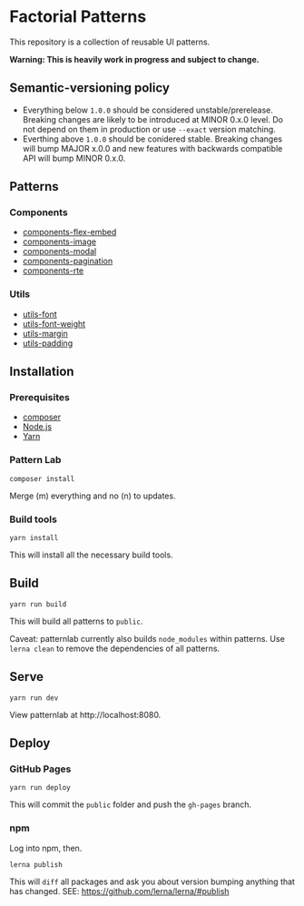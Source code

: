 # Factorial Patterns

This repository is a collection of reusable UI patterns.

**Warning: This is heavily work in progress and subject to change.**

## Semantic-versioning policy

- Everything below `1.0.0` should be considered unstable/prerelease. Breaking changes are likely to be introduced at MINOR 0.x.0 level. Do not depend on them in production or use `--exact` version matching. 
- Everthing above `1.0.0` should be conidered stable. Breaking changes will bump MAJOR x.0.0 and new features with backwards compatible API will bump MINOR 0.x.0. 

## Patterns

### Components

* [components-flex-embed](https://github.com/factorial-io/factorial-patterns/tree/develop/source/_patterns/components/components-flex-embed)
* [components-image](https://github.com/factorial-io/factorial-patterns/tree/develop/source/_patterns/components/components-image)
* [components-modal](https://github.com/factorial-io/factorial-patterns/tree/develop/source/_patterns/components/components-modal)
* [components-pagination](https://github.com/factorial-io/factorial-patterns/tree/develop/source/_patterns/components/components-pagination)
* [components-rte](https://github.com/factorial-io/factorial-patterns/tree/develop/source/_patterns/components/components-rte)

### Utils 

* [utils-font](https://github.com/factorial-io/factorial-patterns/tree/develop/source/_patterns/utils/utils-font)
* [utils-font-weight](https://github.com/factorial-io/factorial-patterns/tree/develop/source/_patterns/utils/utils-font-weight)
* [utils-margin](https://github.com/factorial-io/factorial-patterns/tree/develop/source/_patterns/utils/utils-margin)
* [utils-padding](https://github.com/factorial-io/factorial-patterns/tree/develop/source/_patterns/utils/utils-padding)

## Installation

### Prerequisites 

* [composer](https://getcomposer.org/)
* [Node.js](https://nodejs.org/en/)
* [Yarn](https://yarnpkg.com/en/)

### Pattern Lab

    composer install

Merge (m) everything and no (n) to updates.

### Build tools

    yarn install

This will install all the necessary build tools.

## Build

    yarn run build

This will build all patterns to `public`.

Caveat: patternlab currently also builds `node_modules` within patterns.
Use `lerna clean` to remove the dependencies of all patterns.

## Serve

    yarn run dev

View patternlab at http://localhost:8080.

## Deploy

### GitHub Pages

    yarn run deploy

This will commit the `public` folder and push the `gh-pages` branch.

### npm

Log into npm, then.

    lerna publish 

This will `diff` all packages and ask you about version bumping anything that has 
changed. SEE: https://github.com/lerna/lerna/#publish
